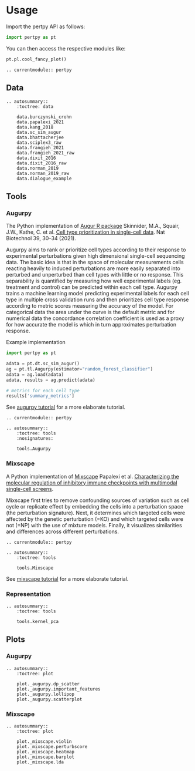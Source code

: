 # Usage

Import the pertpy API as follows:

```python
import pertpy as pt
```

You can then access the respective modules like:

```python
pt.pl.cool_fancy_plot()
```

```{eval-rst}
.. currentmodule:: pertpy
```

## Data

```{eval-rst}
.. autosummary::
    :toctree: data

    data.burczynski_crohn
    data.papalexi_2021
    data.kang_2018
    data.sc_sim_augur
    data.bhattacherjee
    data.sciplex3_raw
    data.frangieh_2021
    data.frangieh_2021_raw
    data.dixit_2016
    data.dixit_2016_raw
    data.norman_2019
    data.norman_2019_raw
    data.dialogue_example
```

## Tools

### Augurpy

The Python implementation of [Augur R package](https://github.com/neurorestore/Augur) Skinnider, M.A., Squair, J.W., Kathe, C. et al. [Cell type prioritization in single-cell data](https://doi.org/10.1038/s41587-020-0605-1). Nat Biotechnol 39, 30–34 (2021).

Augurpy aims to rank or prioritize cell types according to their response to experimental perturbations given high dimensional single-cell sequencing data.
The basic idea is that in the space of molecular measurements cells reacting heavily to induced perturbations are more easily separated into perturbed and unperturbed than cell types with little or no response.
This separability is quantified by measuring how well experimental labels (eg. treatment and control) can be predicted within each cell type. Augurpy trains a machine learning model predicting experimental labels for each cell type in multiple cross validation runs and then prioritizes cell type response according to metric scores measuring the accuracy of the model. For categorical data the area under the curve is the default metric and for numerical data the concordance correlation coefficient is used as a proxy for how accurate the model is which in turn approximates perturbation response.

Example implementation

```python
import pertpy as pt

adata = pt.dt.sc_sim_augur()
ag = pt.tl.Augurpy(estimator="random_forest_classifier")
adata = ag.load(adata)
adata, results = ag.predict(adata)

# metrics for each cell type
results['summary_metrics']
```

See [augurpy tutorial](https://pertpy.readthedocs.io/en/latest/tutorials/notebooks/augurpy.html) for a more elaborate tutorial.

```{eval-rst}
.. currentmodule:: pertpy
```

```{eval-rst}
.. autosummary::
    :toctree: tools
    :nosignatures:

    tools.Augurpy
```

### Mixscape

A Python implementation of [Mixscape](https://satijalab.org/seurat/articles/mixscape_vignette.html) Papalexi et al. [Characterizing the molecular regulation of inhibitory immune checkpoints with multimodal single-cell screens](https://www.nature.com/articles/s41588-021-00778-2).

Mixscape first tries to remove confounding sources of variation such as cell cycle or replicate effect by embedding the cells into a perturbation space (the perturbation signature).
Next, it determines which targeted cells were affected by the genetic perturbation (=KO) and which targeted cells were not (=NP) with the use of mixture models.
Finally, it visualizes similarities and differences across different perturbations.

```{eval-rst}
.. currentmodule:: pertpy
```

```{eval-rst}
.. autosummary::
    :toctree: tools

    tools.Mixscape
```

See [mixscape tutorial](https://pertpy.readthedocs.io/en/latest/tutorials/notebooks/mixscape.html) for a more elaborate tutorial.

### Representation

```{eval-rst}
.. autosummary::
    :toctree: tools

    tools.kernel_pca
```

## Plots

### Augurpy

```{eval-rst}
.. autosummary::
    :toctree: plot

    plot._augurpy.dp_scatter
    plot._augurpy.important_features
    plot._augurpy.lollipop
    plot._augurpy.scatterplot

```

### Mixscape

```{eval-rst}
.. autosummary::
    :toctree: plot

    plot._mixscape.violin
    plot._mixscape.perturbscore
    plot._mixscape.heatmap
    plot._mixscape.barplot
    plot._mixscape.lda
```
